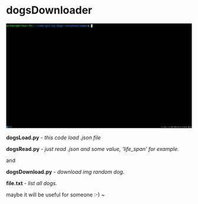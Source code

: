 # dogsDownloader

![](https://github.com/KarimullinArthur/dogs-catsDownloader/blob/master/2022-03-27-13-54-57.gif)

**dogsLoad.py** - *this code load .json file*

**dogsRead.py** - *just read .json and some value, 'life_span' for example.*

and

**dogsDownload.py** - *download img random dog.*

**file.txt** - *list all dogs.*

maybe it will be useful for someone :-) 
~                                
